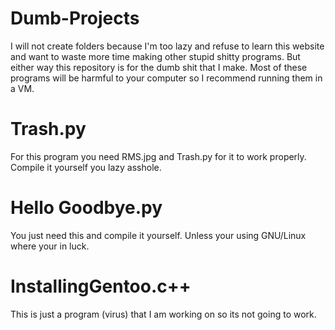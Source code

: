 # Dumb-Projects
I will not create folders because I'm too lazy and refuse to learn this website and want to waste more time making other stupid shitty programs.
But either way this repository is for the dumb shit that I make. Most of these programs will be harmful to your computer so I recommend running them in a VM.

# Trash.py
For this program you need RMS.jpg and Trash.py for it to work properly. Compile it yourself you lazy asshole.

# Hello Goodbye.py
You just need this and compile it yourself. Unless your using GNU/Linux where your in luck.

# InstallingGentoo.c++
This is just a program (virus) that I am working on so its not going to work.
